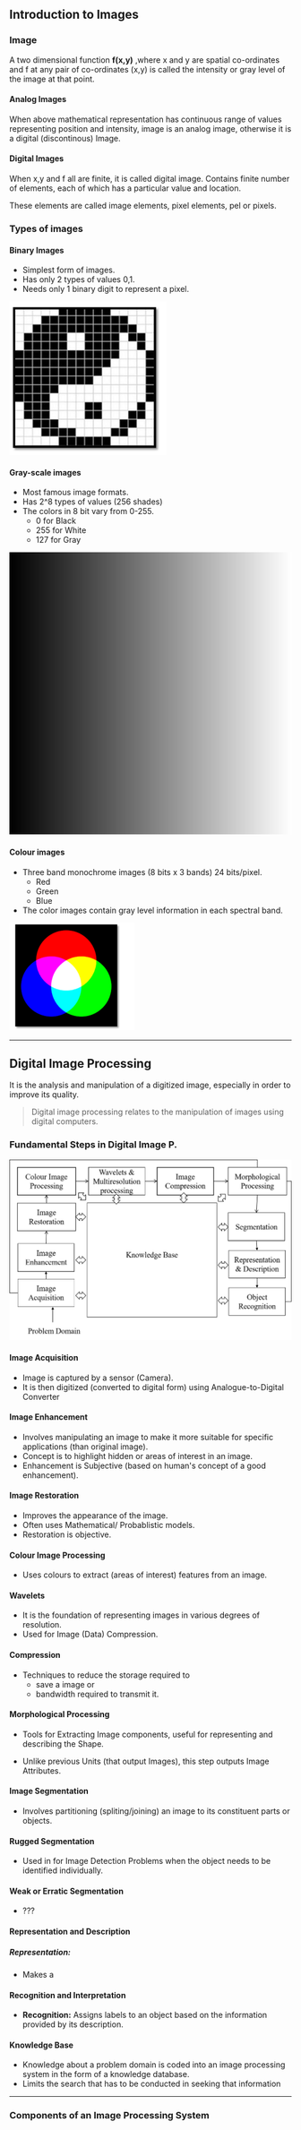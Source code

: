 ## Introduction to Images

### Image
A two dimensional function **f(x,y)** ,where x and y are spatial co-ordinates and f at any pair of co-ordinates (x,y) is called the intensity or gray level of the image at that point.

#### Analog Images
When above mathematical representation has continuous range of values representing position and intensity, image is an analog image, otherwise it is a digital (discontinous) Image.

#### Digital Images
When x,y and f all are finite, it is called digital image. Contains finite number of elements, each of which has a particular value and location.

These elements are called image elements, pixel elements, pel or pixels.



### Types of images

#### Binary Images

- Simplest form of images.
- Has only 2 types of values 0,1.
- Needs only 1 binary digit to represent a pixel.

![](binary-img.png)

#### Gray-scale images

- Most famous image formats.
- Has 2^8 types of values (256 shades)
- The colors in 8 bit vary from 0-255.
    - 0 for Black
    - 255 for White
    - 127 for Gray

![](grayscale-img.png)

#### Colour images

- Three band monochrome images (8 bits x 3 bands) 24 bits/pixel.
    - Red
    - Green
    - Blue
- The color images contain gray level information in each spectral band.

![](color-img.png)

---

## Digital Image Processing

It is the analysis and manipulation of a digitized image, especially in order to improve its quality.

> Digital image processing relates to the manipulation of images using digital computers.


### Fundamental Steps in Digital Image P.

![](fun-steps-dip.png)

#### Image Acquisition
- Image is captured by a sensor (Camera).
- It is then digitized (converted to digital form) using Analogue-to-Digital Converter

#### Image Enhancement
- Involves manipulating an image to make it more suitable for specific applications (than original image).
- Concept is to highlight hidden or areas of interest in an image.
- Enhancement is Subjective (based on human's concept of a good enhancement).

#### Image Restoration
- Improves the appearance of the image.
- Often uses Mathematical/ Probablistic models.
- Restoration is objective.

#### Colour Image Processing
- Uses colours to extract (areas of interest) features from an image.

#### Wavelets
- It is the foundation of representing images in various degrees of resolution.
- Used for Image (Data) Compression.

#### Compression
- Techniques to reduce the storage required to 
    - save a image or
    - bandwidth required to transmit it.

#### Morphological Processing
- Tools for Extracting Image components, useful for representing and describing the Shape.

- Unlike previous Units (that output Images), this step outputs Image Attributes.

#### Image Segmentation
- Involves partitioning (spliting/joining) an image to its constituent parts or objects.

#### Rugged Segmentation
- Used in for Image Detection Problems when the object needs to be identified individually.

#### Weak or Erratic Segmentation
- ???

#### Representation and Description

##### Representation:
- Makes a 

#### Recognition and Interpretation
- **Recognition:** Assigns labels to an object based on the information provided by its description.

#### Knowledge Base
- Knowledge about a problem domain is coded into an image processing system in the form of a knowledge database. 
- Limits the search that has to be conducted in seeking that information

---

### Components of an Image Processing System